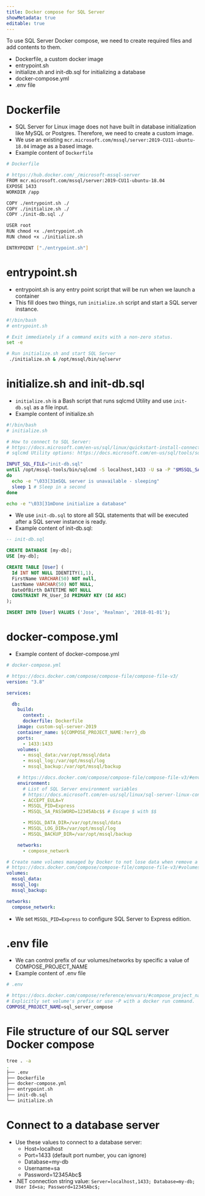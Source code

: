 ```yaml
---
title: Docker compose for SQL Server
showMetadata: true
editable: true
---
```


To use SQL Server Docker compose, we need to create required files and add contents to them.
- Dockerfile, a custom docker image
- entrypoint.sh
- initialize.sh and init-db.sql for initializing a database
- docker-compose.yml
- .env file

# Dockerfile
- SQL Server for Linux image does not have built in database initialization like MySQL or Postgres. Therefore, we need to create a custom image.
- We use an existing `mcr.microsoft.com/mssql/server:2019-CU11-ubuntu-18.04` image as a based image.
- Example content of `Dockerfile`
```sh
# Dockerfile

# https://hub.docker.com/_/microsoft-mssql-server
FROM mcr.microsoft.com/mssql/server:2019-CU11-ubuntu-18.04
EXPOSE 1433
WORKDIR /app

COPY ./entrypoint.sh ./
COPY ./initialize.sh ./
COPY ./init-db.sql ./

USER root
RUN chmod +x ./entrypoint.sh
RUN chmod +x ./initialize.sh

ENTRYPOINT ["./entrypoint.sh"]

```

# entrypoint.sh
- entrypoint.sh is any entry point script that will be run when we launch a container
- This fill does two things, run `initialize.sh` script and start a SQL server instance.
```sh
#!/bin/bash
# entrypoint.sh

# Exit immediately if a command exits with a non-zero status.
set -e

# Run initialize.sh and start SQL Server
 ./initialize.sh & /opt/mssql/bin/sqlservr
 ```

# initialize.sh and init-db.sql
- `initialize.sh` is a Bash script that runs sqlcmd Utility and use `init-db.sql` as a file input.
- Example content of initialize.sh
```sh
#!/bin/bash
# initialize.sh

# How to connect to SQL Server:
# https://docs.microsoft.com/en-us/sql/linux/quickstart-install-connect-docker?view=sql-server-ver15&pivots=cs1-bash#connect-to-sql-server
# sqlcmd Utility options: https://docs.microsoft.com/en-us/sql/tools/sqlcmd-utility?view=sql-server-ver15#syntax

INPUT_SQL_FILE="init-db.sql"
until /opt/mssql-tools/bin/sqlcmd -S localhost,1433 -U sa -P "$MSSQL_SA_PASSWORD" -i $INPUT_SQL_FILE > /dev/null 2>&1
do
  echo -e "\033[31mSQL server is unavailable - sleeping"
  sleep 1 # Sleep in a second
done

echo -e "\033[31mDone initialize a database"

```

- We use `init-db.sql` to store all SQL statements that will be executed after a SQL server instance is ready.
- Example content of init-db.sql:
```sql
-- init-db.sql

CREATE DATABASE [my-db];
USE [my-db];

CREATE TABLE [User] (
  Id INT NOT NULL IDENTITY(1,1),
  FirstName VARCHAR(50) NOT null,
  LastName VARCHAR(50) NOT NULL,
  DateOfBirth DATETIME NOT NULL
  CONSTRAINT PK_User_Id PRIMARY KEY (Id ASC)
);

INSERT INTO [User] VALUES ('Jose', 'Realman', '2018-01-01');

```

# docker-compose.yml
- Example content of docker-compose.yml
```yml
# docker-compose.yml

# https://docs.docker.com/compose/compose-file/compose-file-v3/
version: "3.8"

services:

  db:
    build:
      context: .
      dockerfile: Dockerfile
    image: custom-sql-server-2019
    container_name: ${COMPOSE_PROJECT_NAME:?err}_db
    ports:
      - 1433:1433
    volumes:
      - mssql_data:/var/opt/mssql/data
      - mssql_log:/var/opt/mssql/log
      - mssql_backup:/var/opt/mssql/backup

    # https://docs.docker.com/compose/compose-file/compose-file-v3/#environment
    environment:
      # List of SQL Server environment variables
      # https://docs.microsoft.com/en-us/sql/linux/sql-server-linux-configure-environment-variables?view=sql-server-ver15#environment-variables
      - ACCEPT_EULA=Y
      - MSSQL_PID=Express
      - MSSQL_SA_PASSWORD=12345Abc$$ # Escape $ with $$

      - MSSQL_DATA_DIR=/var/opt/mssql/data
      - MSSQL_LOG_DIR=/var/opt/mssql/log
      - MSSQL_BACKUP_DIR=/var/opt/mssql/backup

    networks:
      - compose_network

# Create name volumes managed by Docker to not lose data when remove a container
# https://docs.docker.com/compose/compose-file/compose-file-v3/#volumes
volumes:
  mssql_data:
  mssql_log:
  mssql_backup:

networks:
  compose_network:

```
- We set `MSSQL_PID=Express` to configure SQL Server to Express edition.

# .env file
- We can control prefix of our volumes/networks by specific a value of COMPOSE_PROJECT_NAME
- Example content of .env file
```sh
# .env

# https://docs.docker.com/compose/reference/envvars/#compose_project_name
# Explicitly set volume's prefix or use -P with a docker run command.
COMPOSE_PROJECT_NAME=sql_server_compose

```

# File structure of our SQL server Docker compose
```sh
tree . -a
.
├── .env
├── Dockerfile
├── docker-compose.yml
├── entrypoint.sh
├── init-db.sql
└── initialize.sh
```

# Connect to a database server
- Use these values to connect to a database server:
  - Host=localhost
  - Port=1433 (default port number, you can ignore)
  - Database=my-db
  - Username=sa
  - Password=12345Abc$
- .NET connection string value: `Server=localhost,1433; Database=my-db; User Id=sa; Password=12345Abc$;`
